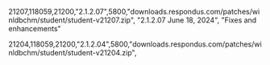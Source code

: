 
<man>21207,118059,21200,"2.1.2.07",5800,"downloads.respondus.com/patches/winldbchm/student/student-v21207.zip",
"2.1.2.07 June 18, 2024",
"Fixes and enhancements"

<auto>21204,118059,21200,"2.1.2.04",5800,"downloads.respondus.com/patches/winldbchm/student/student-v21204.zip",


      
 
